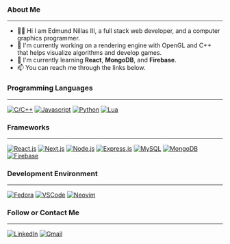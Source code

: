 <!-- ### Hi there 👋 -->

<!--
**edmundnillas3rd/edmundnillas3rd** is a ✨ _special_ ✨ repository because its `README.md` (this file) appears on your GitHub profile.

Here are some ideas to get you started:

- 🔭 I’m currently working on ...
- 🌱 I’m currently learning ...
- 👯 I’m looking to collaborate on ...
- 🤔 I’m looking for help with ...
- 💬 Ask me about ...
- 📫 How to reach me: ...
- 😄 Pronouns: ...
- ⚡ Fun fact: ...
-->


### About Me
---
* 🧑🏻‍ Hi I am Edmund Nillas III, a full stack web developer, and a computer graphics programmer.
* 🔭 I'm currently working on a rendering engine with OpenGL and C++ that helps visualize algorithms and develop games.
* 🌱 I'm currently learning **React**, **MongoDB**, and **Firebase**.
* 📫 You can reach me through the links below.

### Programming Languages
---
[![C/C++](https://img.shields.io/badge/%20-%20C%2FC%2B%2B-green?style=for-the-badge&logo=cplusplus)]()
[![Javascript](https://img.shields.io/badge/%20-Javascript-blueviolet?style=for-the-badge&logo=javascript)]()
[![Python](https://img.shields.io/badge/%20-python-f0d20f?style=for-the-badge&logo=python)]()
[![Lua](https://img.shields.io/badge/%20-lua-1bcf42?style=for-the-badge&logo=lua)]()

### Frameworks
---
[![React.js](https://img.shields.io/badge/%20-react.js-e6352e?style=for-the-badge&logo=react)]()
[![Next.js](https://img.shields.io/badge/%20-next.js-000000?style=for-the-badge&logo=nextdotjs)]()
[![Node.js](https://img.shields.io/badge/%20-node.js-b53665?style=for-the-badge&logo=nodedotjs)]()
[![Express.js](https://img.shields.io/badge/%20-express.js-282940?style=for-the-badge&logo=express)]()
[![MySQL](https://img.shields.io/badge/%20-mysql-b5894a?style=for-the-badge&logo=mysql)]()
[![MongoDB](https://img.shields.io/badge/%20-mongodb-cfc61b?style=for-the-badge&logo=mongodb)]()
[![Firebase](https://img.shields.io/badge/%20-firebase-356b94?style=for-the-badge&logo=firebase)]()

### Development Environment
---
[![Fedora](https://img.shields.io/badge/%20-Fedora-e84427?style=for-the-badge&logo=fedora)]()
[![VSCode](https://img.shields.io/badge/%20-VSCode-007ACC?style=for-the-badge&logo=visualstudiocode)]()
[![Neovim](https://img.shields.io/badge/%20-Neovim-52135A?style=for-the-badge&logo=neovim)]()

### Follow or Contact Me
---
[![LinkedIn](https://img.shields.io/badge/Edmund%20Nillas%20III-blue?style=for-the-badge&logo=linkedin)](https://www.linkedin.com/in/edmund-nillas-iii-178a361b6)
[![Gmail](https://img.shields.io/badge/edmundnilllasiii%40gmail.com-brightgreen?style=for-the-badge&logo=gmail)](edmundnillasiii@gmail.com)
